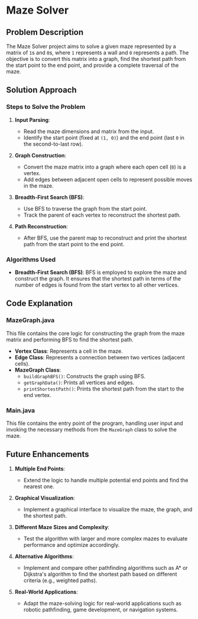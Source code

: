 # Maze Solver

## Problem Description

The Maze Solver project aims to solve a given maze represented by a matrix of `1`s and `0`s, where `1` represents a wall and `0` represents a path. The objective is to convert this matrix into a graph, find the shortest path from the start point to the end point, and provide a complete traversal of the maze.

## Solution Approach

### Steps to Solve the Problem

1. **Input Parsing**:
   - Read the maze dimensions and matrix from the input.
   - Identify the start point (fixed at `(1, 0)`) and the end point (last `0` in the second-to-last row).

2. **Graph Construction**:
   - Convert the maze matrix into a graph where each open cell (`0`) is a vertex.
   - Add edges between adjacent open cells to represent possible moves in the maze.

3. **Breadth-First Search (BFS)**:
   - Use BFS to traverse the graph from the start point.
   - Track the parent of each vertex to reconstruct the shortest path.

4. **Path Reconstruction**:
   - After BFS, use the parent map to reconstruct and print the shortest path from the start point to the end point.

### Algorithms Used

- **Breadth-First Search (BFS)**:
  BFS is employed to explore the maze and construct the graph. It ensures that the shortest path in terms of the number of edges is found from the start vertex to all other vertices.

## Code Explanation

### MazeGraph.java

This file contains the core logic for constructing the graph from the maze matrix and performing BFS to find the shortest path.

- **Vertex Class**: Represents a cell in the maze.
- **Edge Class**: Represents a connection between two vertices (adjacent cells).
- **MazeGraph Class**:
  - `buildGraphBFS()`: Constructs the graph using BFS.
  - `getGraphData()`: Prints all vertices and edges.
  - `printShortestPath()`: Prints the shortest path from the start to the end vertex.

### Main.java

This file contains the entry point of the program, handling user input and invoking the necessary methods from the `MazeGraph` class to solve the maze.

## Future Enhancements

1. **Multiple End Points**:
   - Extend the logic to handle multiple potential end points and find the nearest one.

2. **Graphical Visualization**:
   - Implement a graphical interface to visualize the maze, the graph, and the shortest path.

3. **Different Maze Sizes and Complexity**:
   - Test the algorithm with larger and more complex mazes to evaluate performance and optimize accordingly.

4. **Alternative Algorithms**:
   - Implement and compare other pathfinding algorithms such as A* or Dijkstra's algorithm to find the shortest path based on different criteria (e.g., weighted paths).

5. **Real-World Applications**:
   - Adapt the maze-solving logic for real-world applications such as robotic pathfinding, game development, or navigation systems.
